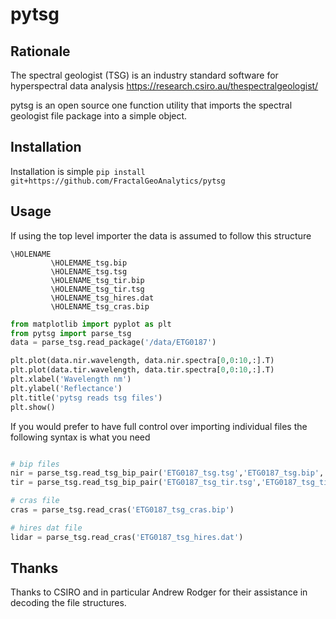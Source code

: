 # pytsg
## Rationale
The spectral geologist (TSG) is an industry standard software for hyperspectral data analysis
https://research.csiro.au/thespectralgeologist/

pytsg is an open source one function utility that imports the spectral geologist file package into a simple object.

## Installation
Installation is simple
```pip install git+https://github.com/FractalGeoAnalytics/pytsg```

## Usage

If using the top level importer the data is assumed to follow this structure
```
\HOLENAME
         \HOLEMAME_tsg.bip
         \HOLENAME_tsg.tsg
         \HOLENAME_tsg_tir.bip
         \HOLENAME_tsg_tir.tsg
         \HOLENAME_tsg_hires.dat
         \HOLENAME_tsg_cras.bip

```

```python
from matplotlib import pyplot as plt
from pytsg import parse_tsg
data = parse_tsg.read_package('/data/ETG0187')

plt.plot(data.nir.wavelength, data.nir.spectra[0,0:10,:].T)
plt.plot(data.tir.wavelength, data.tir.spectra[0,0:10,:].T)
plt.xlabel('Wavelength nm')
plt.ylabel('Reflectance')
plt.title('pytsg reads tsg files')
plt.show()

```

If you would prefer to have full control over importing individual files the following syntax is what you need

```python

# bip files
nir = parse_tsg.read_tsg_bip_pair('ETG0187_tsg.tsg','ETG0187_tsg.bip','nir')
tir = parse_tsg.read_tsg_bip_pair('ETG0187_tsg_tir.tsg','ETG0187_tsg_tir.bip','tir')

# cras file
cras = parse_tsg.read_cras('ETG0187_tsg_cras.bip')

# hires dat file
lidar = parse_tsg.read_cras('ETG0187_tsg_hires.dat')


```

## Thanks
Thanks to CSIRO and in particular Andrew Rodger for their assistance in decoding the file structures.